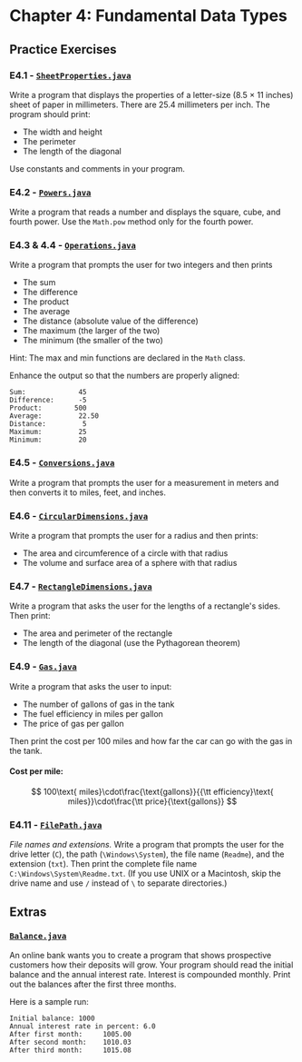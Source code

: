 # Chapter 4: Fundamental Data Types

## Practice Exercises

### E4.1 - [`SheetProperties.java`](./SheetProperties.java)

Write a program that displays the properties of a letter-size (8.5 × 11 inches) sheet of paper in millimeters. There are 25.4 millimeters per inch. The program should print:

-   The width and height
-   The perimeter
-   The length of the diagonal

Use constants and comments in your program.

### E4.2 - [`Powers.java`](./Powers.java)

Write a program that reads a number and displays the square, cube, and fourth power. Use the `Math.pow` method only for the fourth power.

### E4.3 & 4.4 - [`Operations.java`](./Operations.java)

Write a program that prompts the user for two integers and then prints

-   The sum
-   The difference
-   The product
-   The average
-   The distance (absolute value of the difference)
-   The maximum (the larger of the two)
-   The minimum (the smaller of the two)

Hint: The max and min functions are declared in the `Math` class.

Enhance the output so that the numbers are properly aligned:

```
Sum:             45
Difference:      -5
Product:        500
Average:         22.50
Distance:         5
Maximum:         25
Minimum:         20
```

### E4.5 - [`Conversions.java`](./Conversions.java)

Write a program that prompts the user for a measurement in meters and then converts it to miles, feet, and inches.

### E4.6 - [`CircularDimensions.java`](./CircularDimensions.java)

Write a program that prompts the user for a radius and then prints:

-   The area and circumference of a circle with that radius
-   The volume and surface area of a sphere with that radius

### E4.7 - [`RectangleDimensions.java`](./RectangleDimensions.java)

Write a program that asks the user for the lengths of a rectangle's sides. Then print:

-   The area and perimeter of the rectangle
-   The length of the diagonal (use the Pythagorean theorem)

### E4.9 - [`Gas.java`](./Gas.java)

Write a program that asks the user to input:

-   The number of gallons of gas in the tank
-   The fuel efficiency in miles per gallon
-   The price of gas per gallon

Then print the cost per 100 miles and how far the car can go with the gas in the tank.

#### Cost per mile:

$$
100\text{ miles}\cdot\frac{\text{gallons}}{{\tt efficiency}\text{ miles}}\cdot\frac{\tt price}{\text{gallons}}
$$

### E4.11 - [`FilePath.java`](./FilePath.java)

_File names and extensions._ Write a program that prompts the user for the drive letter (`C`), the path (`\Windows\System`), the file name (`Readme`), and the extension (`txt`). Then print the complete file name `C:\Windows\System\Readme.txt`. (If you use UNIX or a Macintosh, skip the drive name and use `/` instead of `\` to separate directories.)

## Extras

### [`Balance.java`](./Balance.java)

An online bank wants you to create a program that shows prospective customers how their deposits will grow. Your program should read the initial balance and the annual interest rate. Interest is compounded monthly. Print out the balances after the first three months.

Here is a sample run:

```
Initial balance: 1000
Annual interest rate in percent: 6.0
After first month:     1005.00
After second month:    1010.03
After third month:     1015.08
```
